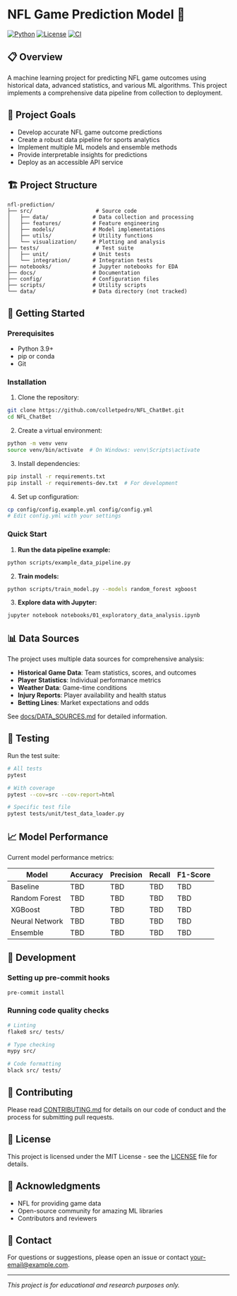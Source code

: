 # NFL Game Prediction Model 🏈

[![Python](https://img.shields.io/badge/Python-3.9%2B-blue)](https://www.python.org/)
[![License](https://img.shields.io/badge/License-MIT-green.svg)](LICENSE)
[![CI](https://github.com/yourusername/nfl-prediction/actions/workflows/ci.yml/badge.svg)](https://github.com/yourusername/nfl-prediction/actions/workflows/ci.yml)

## 📋 Overview

A machine learning project for predicting NFL game outcomes using historical data, advanced statistics, and various ML algorithms. This project implements a comprehensive data pipeline from collection to deployment.

## 🎯 Project Goals

- Develop accurate NFL game outcome predictions
- Create a robust data pipeline for sports analytics
- Implement multiple ML models and ensemble methods
- Provide interpretable insights for predictions
- Deploy as an accessible API service

## 🏗️ Project Structure

```
nfl-prediction/
├── src/                    # Source code
│   ├── data/              # Data collection and processing
│   ├── features/          # Feature engineering
│   ├── models/            # Model implementations
│   ├── utils/             # Utility functions
│   └── visualization/     # Plotting and analysis
├── tests/                  # Test suite
│   ├── unit/              # Unit tests
│   └── integration/       # Integration tests
├── notebooks/             # Jupyter notebooks for EDA
├── docs/                  # Documentation
├── config/                # Configuration files
├── scripts/               # Utility scripts
└── data/                  # Data directory (not tracked)
```

## 🚀 Getting Started

### Prerequisites

- Python 3.9+
- pip or conda
- Git

### Installation

1. Clone the repository:
```bash
git clone https://github.com/colletpedro/NFL_ChatBet.git
cd NFL_ChatBet
```

2. Create a virtual environment:
```bash
python -m venv venv
source venv/bin/activate  # On Windows: venv\Scripts\activate
```

3. Install dependencies:
```bash
pip install -r requirements.txt
pip install -r requirements-dev.txt  # For development
```

4. Set up configuration:
```bash
cp config/config.example.yml config/config.yml
# Edit config.yml with your settings
```

### Quick Start

1. **Run the data pipeline example:**
```bash
python scripts/example_data_pipeline.py
```

2. **Train models:**
```bash
python scripts/train_model.py --models random_forest xgboost
```

3. **Explore data with Jupyter:**
```bash
jupyter notebook notebooks/01_exploratory_data_analysis.ipynb
```

## 📊 Data Sources

The project uses multiple data sources for comprehensive analysis:

- **Historical Game Data**: Team statistics, scores, and outcomes
- **Player Statistics**: Individual performance metrics
- **Weather Data**: Game-time conditions
- **Injury Reports**: Player availability and health status
- **Betting Lines**: Market expectations and odds

See [docs/DATA_SOURCES.md](docs/DATA_SOURCES.md) for detailed information.

## 🧪 Testing

Run the test suite:
```bash
# All tests
pytest

# With coverage
pytest --cov=src --cov-report=html

# Specific test file
pytest tests/unit/test_data_loader.py
```

## 📈 Model Performance

Current model performance metrics:

| Model | Accuracy | Precision | Recall | F1-Score |
|-------|----------|-----------|--------|----------|
| Baseline | TBD | TBD | TBD | TBD |
| Random Forest | TBD | TBD | TBD | TBD |
| XGBoost | TBD | TBD | TBD | TBD |
| Neural Network | TBD | TBD | TBD | TBD |
| Ensemble | TBD | TBD | TBD | TBD |

## 🔧 Development

### Setting up pre-commit hooks
```bash
pre-commit install
```

### Running code quality checks
```bash
# Linting
flake8 src/ tests/

# Type checking
mypy src/

# Code formatting
black src/ tests/
```

## 📝 Contributing

Please read [CONTRIBUTING.md](CONTRIBUTING.md) for details on our code of conduct and the process for submitting pull requests.

## 📄 License

This project is licensed under the MIT License - see the [LICENSE](LICENSE) file for details.

## 🤝 Acknowledgments

- NFL for providing game data
- Open-source community for amazing ML libraries
- Contributors and reviewers

## 📮 Contact

For questions or suggestions, please open an issue or contact [your-email@example.com](mailto:your-email@example.com).

---
*This project is for educational and research purposes only.*
